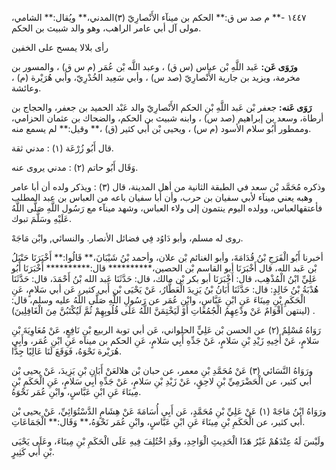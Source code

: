 ١٤٤٧ -** م صد س ق:** الحكم بن مينآء الأَنْصارِيّ (٣)المدني،** ويُقال:** الشامي، مولى آل أبي عامر الراهب، وهو والد شبيث بن الحكم.

رأى بلالا يمسح على الخفين

**ورَوَى عَن:** عَبد اللَّهِ بْن عباس (س ق) ، وعبد اللَّه بْن عُمَر (م س ق) ، والمسور بن مخرمة، ويزيد بن جارية الأَنْصارِيّ (صد س) ، وأبي سَعِيد الخُدْرِيّ، وأبي هُرَيْرة (م) ، وعائشة.

**رَوَى عَنه:** جعفر بْن عَبد اللَّهِ بْنِ الحكم الأَنْصارِيّ والد عَبْد الحميد بن جعفر، والحجاج بن أرطاة، وسعد بن إبراهيم (صد س) ، وابنه شبيث بن الحكم، والضحاك بن عثمان الحزامي، وممطور أَبُو سلام الأسود (م س) ، ويحيى بْن أَبي كثير (ق) ،** وقيل:** لم يسمع منه.

قال أَبُو زُرْعَة (١) : مدني ثقة.

وَقَال أَبُو حاتم (٢) : مدني يروى عنه.

وذكره مُحَمَّد بْن سعد في الطبقة الثانية من أهل المدينة، قال (٣) : ويذكر ولده أن أبا عامر وهبه يعني مينآء لأبي سفيان بن حرب، وأن أبا سفيان باعه من العباس بن عبد المطلب فأعتقهالعباس، وولده اليوم ينتمون إلى ولاء العباس، وشهد مينآء مع رَسُول اللَّهِ صَلَّى اللَّهُ عَلَيْهِ وسَلَّمَ تبوك.

روى له مسلم، وأبو دَاوُد فِي فضائل الأنصار. والنسائي, وابْن مَاجَهْ.

أخبرنا أَبُو الْفَرَجِ بْنُ قُدَامَةَ، وأبو الغنائم بْن علان، وأحمد بْنُ شَيْبَانَ،** قَالُوا:** أَخْبَرَنَا حَنْبَلُ بْن عَبد الله، قال أَخْبَرَنَا أبو القاسم بْن الحصين،********** قال:********** أَخْبَرَنَا أَبُو عَلِيِّ ابْنُ الْمُذْهِب، قال: أَخْبَرَنَا أبو بكر بْن مالك، قال: حَدَّثَنَا عَبد الله بْنُ أَحْمَدَ، قال: حَدَّثَنَا هُدْبَةُ بْنُ خَالِدٍ: قال: حَدَّثَنَا أَبَانُ بْنُ يَزِيدَ الْعَطَّارُ، عَنْ يَحْيَى بْن أَبي كثير، عَن أبي سَلامٍ، عَنِ الْحَكَمِ بْنِ مِينَاءَ عَنِ ابْنِ عَبَّاسٍ، وابْنِ عُمَر عن رَسُولِ اللَّهِ صَلَّى اللَّهُ عليه وسلم، قال: (لينتهن أَقْوَامٌ عَنْ ودْعِهِمُ الْجُمُعَاتِ أَوْ لَيَخْتِمَنَّ اللَّهُ عَلَى قُلُوبِهِمْ ثُمَّ لَيُكْتَبُنَّ مِنَ الْغَافِلِينَ) .

رَوَاهُ مُسْلِمٌ (٢) عن الحسن بْن عَلِيٍّ الحلواني، عَن أبي توبة الربيع بْن نَافِعٍ، عَنْ مُعَاوِيَةَ بْنِ سَلامٍ، عَنْ أَخِيهِ زَيْدِ بْنِ سَلامٍ، عَنْ جَدِّهِ أَبِي سَلامٍ، عَنِ الحكم بن مينآه عَنِ ابْنِ عُمَر، وأَبِي هُرَيْرة نَحْوَهُ، فَوَقَعَ لَنَا عَالِيًا جِدًّا.

ورَوَاهُ النَّسَائي (٣) عَنْ مُحَمَّدِ بْنِ معمر، عن حبان بْن هلالعَنْ أَبَانِ بْنِ يَزِيدَ، عَنْ يحيى بْن أَبي كثير، عن الْحَضْرَمِيِّ بْنِ لاحِقٍ، عَنْ زَيْدِ بْنِ سَلامٍ، عَنْ جَدِّهِ أَبِي سَلامٍ، عَنِ الْحَكَمِ بْنِ مِينَاءَ عَنِ ابْنِ عَبَّاسٍ، وابْنِ عُمَر نَحْوَهُ.

ورَوَاهُ ابْنُ مَاجَهْ (١) عَنْ عَلِيِّ بْنِ مُحَمَّدٍ، عَن أَبِي أُسَامَةَ عَنْ هِشَامٍ الدَّسْتُوَائِيِّ، عَنْ يحيى بْن أَبي كثير، عن الْحَكَمِ بْنِ مِينَاءَ عَنِ ابْنِ عَبَّاسٍ، وابْنِ عُمَر نَحْوَهُ،** وَقَال:** الْجَمَاعَاتِ.

ولَيْسَ لَهُ عِنْدَهُمْ غَيْرُ هَذَا الْحَدِيثِ الْوَاحِدِ، وقَدِ اخْتُلِفَ فِيهِ عَلَى الْحَكَمِ بْنِ مِينَاءَ، وعَلَى يَحْيَى بْنِ أَبي كَثِيرٍ.